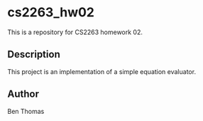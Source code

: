 # cs2263_hw02
This is a repository for CS2263 homework 02.

## Description
This project is an implementation of a simple equation evaluator.

## Author
Ben Thomas
